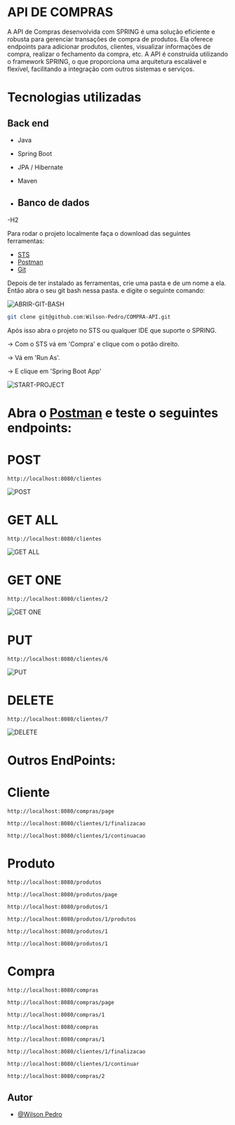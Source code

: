 # API DE COMPRAS

A API de Compras desenvolvida com SPRING é uma solução eficiente e robusta para gerenciar transações de compra de produtos. 
Ela oferece endpoints para adicionar produtos, clientes, visualizar informações de compra, realizar o fechamento da compra, etc. 
A API é construída utilizando o framework SPRING, o que proporciona uma arquitetura escalável e flexível, facilitando a integração com outros
sistemas e serviços. 

# Tecnologias utilizadas
## Back end
- Java
- Spring Boot
- JPA / Hibernate
- Maven

- ## Banco de dados
-H2 

Para rodar o projeto localmente faça o download das seguintes ferramentas:

- [STS](https://spring.io.xy2401.com/tools3/sts/all/)
- [Postman](https://www.postman.com/downloads/)
- [Git](https://git-scm.com/downloads)

Depois de ter instalado as ferramentas, crie uma pasta e de um nome a ela. Então abra o seu git bash nessa pasta. e digite o seguinte comando:

![ABRIR-GIT-BASH](https://github.com/Wilson-Pedro/images/blob/main/git-bash/abrir-git-bash.png)

```bash
git clone git@github.com:Wilson-Pedro/COMPRA-API.git
```

Após isso abra o projeto no STS ou qualquer IDE que suporte o SPRING.

-> Com o STS vá em 'Compra' e clique com o potão direito.

-> Vá em 'Run As'.

-> E clique em 'Spring Boot App'

![START-PROJECT](https://github.com/Wilson-Pedro/images/blob/main/compra/start-projet-compra.png)


# Abra o [Postman](https://www.postman.com/downloads/) e teste o seguintes endpoints:


# POST
```
http://localhost:8080/clientes
```
![POST](https://github.com/Wilson-Pedro/images/blob/main/compra/endpoints/POST.PNG)

# GET ALL
```
http://localhost:8080/clientes
```
![GET ALL](https://github.com/Wilson-Pedro/images/blob/main/compra/endpoints/GET-ALL.PNG)

# GET ONE
```
http://localhost:8080/clientes/2
```
![GET ONE](https://github.com/Wilson-Pedro/images/blob/main/compra/endpoints/GET-ONE.PNG)

# PUT
```
http://localhost:8080/clientes/6
```
![PUT](https://github.com/Wilson-Pedro/images/blob/main/compra/endpoints/PUT.PNG)

# DELETE
```
http://localhost:8080/clientes/7
```
![DELETE](https://github.com/Wilson-Pedro/images/blob/main/compra/endpoints/DELETE.PNG)

# Outros EndPoints:
# Cliente
```
http://localhost:8080/compras/page
```
```
http://localhost:8080/clientes/1/finalizacao
```
```
http://localhost:8080/clientes/1/continuacao
```


# Produto
```
http://localhost:8080/produtos
```
```
http://localhost:8080/produtos/page
```
```
http://localhost:8080/produtos/1
```
```
http://localhost:8080/produtos/1/produtos
```
```
http://localhost:8080/produtos/1
```
```
http://localhost:8080/produtos/1
```

# Compra
```
http://localhost:8080/compras
```
```
http://localhost:8080/compras/page
```
```
http://localhost:8080/compras/1
```
```
http://localhost:8080/compras
```
```
http://localhost:8080/compras/1
```
```
http://localhost:8080/clientes/1/finalizacao
```
```
http://localhost:8080/clientes/1/continuar
```
```
http://localhost:8080/compras/2
```

## Autor

- [@Wilson Pedro](https://github.com/Wilson-Pedro)
